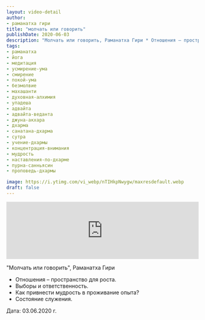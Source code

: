 ```yaml
---
layout: video-detail
author:
- раманатха гири
title: "молчать или говорить"
publishDate: 2020-06-03
description: "Молчать или говорить, Раманатха Гири * Отношения – пространство для роста. * Выборы и ответственность. * Как привнести мудрость в проживание опыта? * Состояние служения.   Дата  03.06.2020 г."
tags: 
- раманатха
- йога
- медитация
- усмирение-ума
- смирение
- покой-ума
- безмолвие
- махашанти
- духовная-алхимия
- упадеша
- адвайта
- адвайта-веданта
- джуна-акхара
- дхарма
- санатана-дхарма
- сутра
- учение-дхармы
- концентрация-внимания
- мудрость
- наставления-по-дхарме
- пурна-санньясин
- проповедь-дхармы

image: https://i.ytimg.com/vi_webp/nTIHkpNwygw/maxresdefault.webp
draft: false
---
```


<iframe width="100%" src="https://www.youtube.com/embed/nTIHkpNwygw" frameborder="0" allowfullscreen=""></iframe> 

 "Молчать или говорить", Раманатха Гири

* Отношения – пространство для роста.
* Выборы и ответственность.
* Как привнести мудрость в проживание опыта?
* Состояние служения.

  
 Дата: 03.06.2020 г.

  

 